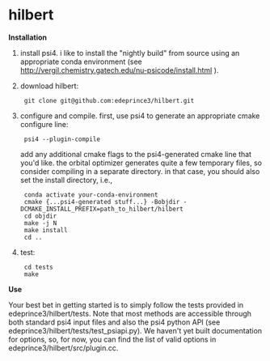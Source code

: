 # hilbert

**Installation**

1. install psi4. i like to install the "nightly build" from source using an appropriate conda environment (see http://vergil.chemistry.gatech.edu/nu-psicode/install.html ).

2. download hilbert:

        git clone git@github.com:edeprince3/hilbert.git
  
3. configure and compile. first, use psi4 to generate an appropriate cmake configure line:

        psi4 --plugin-compile 
    
    add any additional cmake flags to the psi4-generated cmake line that you'd like. the orbital optimizer generates quite a few temporary files, so consider compiling in a separate directory. in that case, you should also set the install directory, i.e., 

        conda activate your-conda-environment
        cmake {...psi4-generated stuff...} -Bobjdir -DCMAKE_INSTALL_PREFIX=path_to_hilbert/hilbert  
        cd objdir    
        make -j N   
        make install
        cd ..
  
4. test:

        cd tests
        make
        
**Use**

Your best bet in getting started is to simply follow the tests provided in edeprince3/hilbert/tests. Note that most methods are accessible through both standard psi4 input files and also the psi4 python API (see edeprince3/hilbert/tests/test_psiapi.py). We haven't yet built documentation for options, so, for now, you can find the list of valid options in edeprince3/hilbert/src/plugin.cc.
